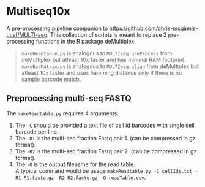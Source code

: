 # Multiseq10x
A pre-processing pipeline companion to https://github.com/chris-mcginnis-ucsf/MULTI-seq. This collection of scripts is meant to replace 2 pre-processing functions in the R package deMultiplex.  
>```makeReadtable.py``` is analogous to ```MULTIseq.preProcess``` from deMultiplex but atleast 10x faster and has minimal RAM footprint.  
>```makeBarMatrix.py``` is analogous to ```MULTIseq.align``` from deMultiplex but atleast 10x faster and uses hamming distance only if there is no sample barcode match.  

## Preprocessing multi-seq FASTQ
The `makeReadtable.py` requires 4 arguments.  
1. The `-C` should be provided a text file of cell id barcodes with single cell barcode per line.  
2. The `-R1` is the multi-seq fraction Fastq pair 1. (can be compressed in gz format).  
3. The `-R2` is the multi-seq fraction Fastq pair 2. (can be compressed in gz format).  
4. The `-O` is the output filename for the read table.  
A typical command would be
usage `makeReadtable.py -C cellIds.txt -R1 R1.fastq.gz -R2 R2.fastq.gz -O readTable.csv`. 

